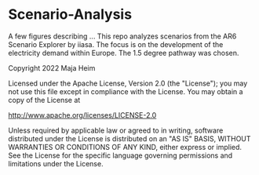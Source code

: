 # Scenario-Analysis
A few figures describing ...
This repo analyzes scenarios from the AR6 Scenario Explorer by iiasa. The focus is on the development of the electricity demand within Europe. The 1.5 degree pathway was chosen.

Copyright 2022 Maja Heim

Licensed under the Apache License, Version 2.0 (the "License"); you may not use this file except in compliance with the License. You may obtain a copy of the License at

http://www.apache.org/licenses/LICENSE-2.0

Unless required by applicable law or agreed to in writing, software distributed under the License is distributed on an "AS IS" BASIS, WITHOUT WARRANTIES OR CONDITIONS OF ANY KIND, either express or implied. See the License for the specific language governing permissions and limitations under the License.

